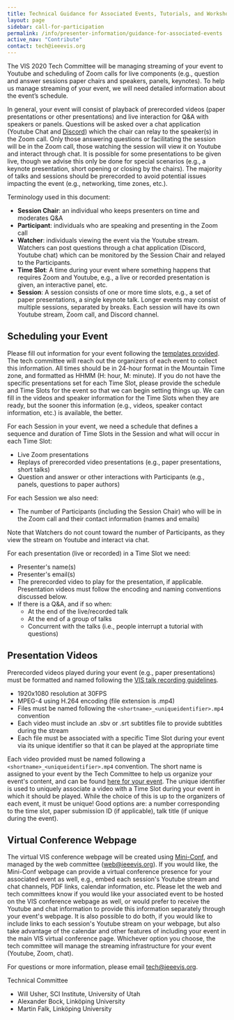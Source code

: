 ```yaml
---
title: Technical Guidance for Associated Events, Tutorials, and Workshops
layout: page
sidebar: call-for-participation
permalink: /info/presenter-information/guidance-for-associated-events
active_nav: "Contribute"
contact: tech@ieeevis.org
---
```


The VIS 2020 Tech Committee will be managing streaming of your event to Youtube and
scheduling of Zoom calls for live components (e.g., question and answer sessions paper chairs and speakers,
panels, keynotes). To help us manage streaming of your event, we will need detailed information about the event’s schedule.

In general, your event will consist of playback of prerecorded videos (paper presentations or other presentations)
and live interaction for Q&A with speakers or panels. Questions will be asked
over a chat application (Youtube Chat and [Discord](https://discord.com/)) which the chair can relay to the speaker(s)
in the Zoom call. Only those answering questions or facilitating the session will be in the Zoom call,
those watching the session will view it on Youtube and interact through chat.
It is possible for some presentations to be given live, though we advise this only be done for special scenarios
(e.g., a keynote presentation, short opening or closing by the chairs).
The majority of talks and sessions should be prerecorded to avoid
potential issues impacting the event (e.g., networking, time zones, etc.).


Terminology used in this document:

- **Session Chair**: an individual who keeps presenters on time and moderates Q&A
- **Participant**: individuals who are speaking and presenting in the Zoom call
- **Watcher**: individuals viewing the event via the Youtube stream.
  Watchers can post questions through a chat application (Discord, Youtube chat) which can
  be monitored by the Session Chair and relayed to the Participants.
- **Time Slot**: A time during your event where something happens that requires Zoom and
  Youtube, e.g., a live or recorded presentation is given, an interactive panel, etc.
- **Session**: A session consists of one or more time slots, e.g., a set of paper presentations,
  a single keynote talk. Longer events may consist of multiple sessions, separated by breaks.
  Each session will have its own Youtube stream, Zoom call, and Discord channel.

## Scheduling your Event

Please fill out information for your event following the
[templates provided](https://docs.google.com/spreadsheets/d/1ZAkXGlEoV-kynAfYJ4zjlewGtH_oTd8F3nlG7sibgys/edit?usp=sharing).
The tech committee will reach out the organizers of each event to collect this information.
All times should be in 24-hour format in the Mountain Time zone, and formatted as HHMM (H: hour, M: minute).
If you do not have the specific presentations set for each Time Slot, please provide the schedule and
Time Slots for the event so that we can begin setting things up. We can fill in the videos and speaker
information for the Time Slots when they are ready, but the sooner this information
(e.g., videos, speaker contact information, etc.) is available, the better.

For each Session in your event, we need a schedule that defines a sequence and duration of
Time Slots in the Session and what will occur in each Time Slot:

- Live Zoom presentations
- Replays of prerecorded video presentations (e.g., paper presentations, short talks)
- Question and answer or other interactions with Participants (e.g., panels, questions to paper authors)

For each Session we also need:

- The number of Participants (including the Session Chair) who will be in the Zoom call and their contact information (names and emails)

Note that Watchers do not count toward the number of Participants, as they view the stream on Youtube and interact via chat.

For each presentation (live or recorded) in a Time Slot we need:

- Presenter's name(s)
- Presenter's email(s)
- The prerecorded video to play for the presentation, if applicable.
  Presentation videos must follow the encoding and naming conventions discussed below.
- If there is a Q&A, and if so when:
  - At the end of the live/recorded talk
  - At the end of a group of talks
  - Concurrent with the talks (i.e., people interrupt a tutorial with questions)


## Presentation Videos

Prerecorded videos played during your event (e.g., paper presentations)
must be formatted and named
following the [VIS talk recording guidelines](/year/2020/info/presenter-information/talk-recording-guide).

- 1920x1080 resolution at 30FPS
- MPEG-4 using H.264 encoding (file extension is .mp4)
- Files must be named following the `<shortname>_<uniqueidentifier>.mp4` convention
- Each video must include an .sbv or .srt subtitles file to provide subtitles during the stream
- Each file must be associated with a specific Time Slot during your event via its unique identifier
  so that it can be played at the appropriate time

Each video provided must be named following a `<shortname>_<uniqueidentifier>.mp4` convention.
The short name is assigned to your event by the Tech Committee to help us organize your event's content,
and can be found [here for your event](/year/2020/info/presenter-information/talk-recording-guide#conference-track-and-associated-event-short-name-prefixes).
The unique identifier is used to uniquely associate a video with a Time Slot during your event
in which it should be played. While the choice of this is up to the organizers of each event,
it must be unique! Good options are: a number corresponding to the time slot, paper submission ID (if applicable),
talk title (if unique during the event).

## Virtual Conference Webpage

The virtual VIS conference webpage will be created using [Mini-Conf](https://github.com/Mini-Conf/Mini-Conf),
and managed by the web committee (web@ieeevis.org). If you would like, the Mini-Conf webpage can provide
a virtual conference presence for your associated event as well, e.g., embed each
session's Youtube stream and chat channels, PDF links, calendar information, etc.
Please let the web and tech committees know if you would like your associated
event to be hosted on the VIS conference webpage as well, or would prefer to receive the Youtube
and chat information to provide this information separately through your event's webpage.
It is also possible to do both, if you would like to include links to each session's Youtube stream on your
webpage, but also take advantage of the calendar and other features of including your
event in the main VIS virtual conference page.
Whichever option you choose, the tech committee will manage the streaming infrastructure for your
event (Youtube, Zoom, chat).

For questions or more information, please email tech@ieeevis.org.

Technical Committee

- Will Usher, SCI Institute, University of Utah
- Alexander Bock, Linköping University 
- Martin Falk, Linköping University 

